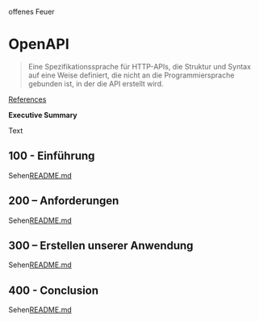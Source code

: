 offenes Feuer

# OpenAPI

> Eine Spezifikationssprache für HTTP-APIs, die Struktur und Syntax auf eine Weise definiert, die nicht an die Programmiersprache gebunden ist, in der die API erstellt wird.

[References](./REFERENCES.md)

**Executive Summary**

Text

## 100 - Einführung

Sehen[README.md](./100/README.md)

## 200 – Anforderungen

Sehen[README.md](./200/README.md)

## 300 – Erstellen unserer Anwendung

Sehen[README.md](./300/README.md)

## 400 - Conclusion

Sehen[README.md](./400/README.md)
